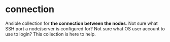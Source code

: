 # connection

Ansible collection for **the connection between the nodes**. Not sure what SSH port a node/server is configured for? Not sure what OS user account to use to login? This collection is here to help. 

